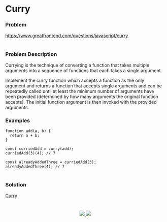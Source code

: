 # Curry

### Problem

https://www.greatfrontend.com/questions/javascript/curry

#

### Problem Description

Currying is the technique of converting a function that takes multiple arguments into a sequence of functions that each takes a single argument.

Implement the curry function which accepts a function as the only argument and returns a function that accepts single arguments and can be repeatedly called until at least the minimum number of arguments have been provided (determined by how many arguments the original function accepts). The initial function argument is then invoked with the provided arguments.


### Examples

```
function add(a, b) {
  return a + b;
}

const curriedAdd = curry(add);
curriedAdd(3)(4); // 7

const alreadyAddedThree = curriedAdd(3);
alreadyAddedThree(4); // 7

```

#

### Solution

[Curry](./curry.js)

#

<p align="center">
	<a href="https://github.com/ghoshsuman845" alt="Github" title="github">
       <img src="https://img.shields.io/badge/Followe_Me_For_More_Useful_Repos-15k?style=for-the-badge&color=2088FF&logo=github&logoColor=fff"/>
    </a>
    <a href="https://github.com/ghoshsuman845/ghoshsuman845" alt="Github Stars" title="Star Mark Repo">
        <img src="https://img.shields.io/badge/Shower_stars_if_you_like_my_repos-15k?style=for-the-badge&color=ffd000&logo=apachespark&logoColor=black"/>
    </a>
</p>
